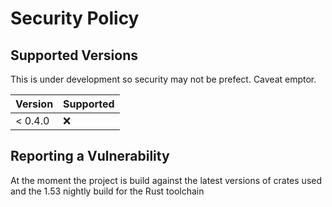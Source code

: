 # Security Policy

## Supported Versions
This is under development so security may not be prefect. Caveat emptor.

| Version | Supported          |
| ------- | ------------------ |
| < 0.4.0 | :x:                |

## Reporting a Vulnerability

At the moment the project is build against the latest versions of crates used and the 1.53 nightly build for the Rust toolchain
